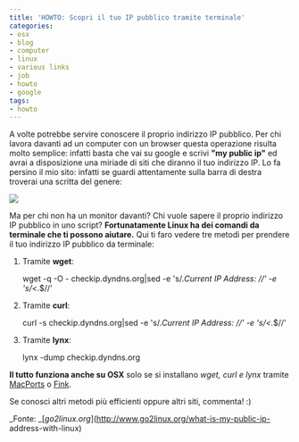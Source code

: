 ```yaml
---
title: 'HOWTO: Scopri il tuo IP pubblico tramite terminale'
categories:
- osx
- blog
- computer
- linux
- various links
- job
- howto
- google
tags:
- howto
---
```

A volte potrebbe servire conoscere il proprio indirizzo IP pubblico. Per chi
lavora davanti ad un computer con un browser questa operazione risulta molto
semplice: infatti basta che vai su google e scrivi **"my public ip"** ed avrai
a disposizione una miriade di siti che diranno il tuo indirizzo IP. Lo fa
persino il mio sito: infatti se guardi attentamente sulla barra di destra
troverai una scritta del genere:

[![]({{site.url}}/images/statistiche.png)]({{site.url}}/images/statistiche.png
)

Ma per chi non ha un monitor davanti? Chi vuole sapere il proprio indirizzo IP
pubblico in uno script? **Fortunatamente Linux ha dei comandi da terminale che
ti possono aiutare.** Qui ti faro vedere tre metodi per prendere il tuo
indirizzo IP pubblico da terminale:

  1. Tramite **wget**: 
    
        wget -q -O - checkip.dyndns.org|sed -e 's/.*Current IP Address: //' -e 's/<.*$//'

  

  2. Tramite **curl**: 
    
        curl -s checkip.dyndns.org|sed -e 's/.*Current IP Address: //' -e 's/<.*$//'

  

  3. Tramite **lynx**: 
    
        lynx -dump checkip.dyndns.org

  

  

  
**Il tutto funziona anche su OSX** solo se si installano _wget, curl e lynx_ tramite [MacPorts](http://www.macports.org/) o [Fink](http://www.finkproject.org/).

Se conosci altri metodi più efficienti oppure altri siti, commenta! :)

_Fonte: _[_go2linux.org_](http://www.go2linux.org/what-is-my-public-ip-
address-with-linux)

